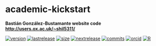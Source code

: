 # academic-kickstart
**Bastián González-Bustamante website code** \
**http://users.ox.ac.uk/~shil5311/**

[![version](https://img.shields.io/badge/version-v2.8.3-blue.svg)](https://github.com/bgonzalezbustamante/academic-hugo/blob/master/changelog.txt) [![lastrelease](https://img.shields.io/badge/latest%20release-March%202020-orange.svg)](http://users.ox.ac.uk/~shil5311/) [![size](https://img.shields.io/badge/HTML%20size-5%2E25MB-blue.svg)](http://users.ox.ac.uk/~shil5311/) [![nextrelease](https://img.shields.io/badge/next%20release-TBC%202020-red.svg)](https://github.com/bgonzalezbustamante/academic-hugo/blob/master/changelog.txt) [![commits](https://img.shields.io/badge/PNDX-10-yellow.svg)](https://github.com/bgonzalezbustamante/academic-hugo/blob/master/changelog.txt) [![orcid](https://img.shields.io/badge/ORCID%20iD-0000--0003--1510--6820-brightgreen.svg)](http://orcid.org/0000-0003-1510-6820) [![R](https://img.shields.io/badge/Made%20with-R%20v3.6.1-1f425f.svg)](https://cran.r-project.org/)
